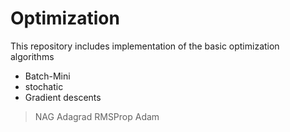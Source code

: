 # Optimization
This repository includes implementation of the basic optimization algorithms
* Batch-Mini
* stochatic
* Gradient descents 
>NAG
>Adagrad
>RMSProp
>Adam
